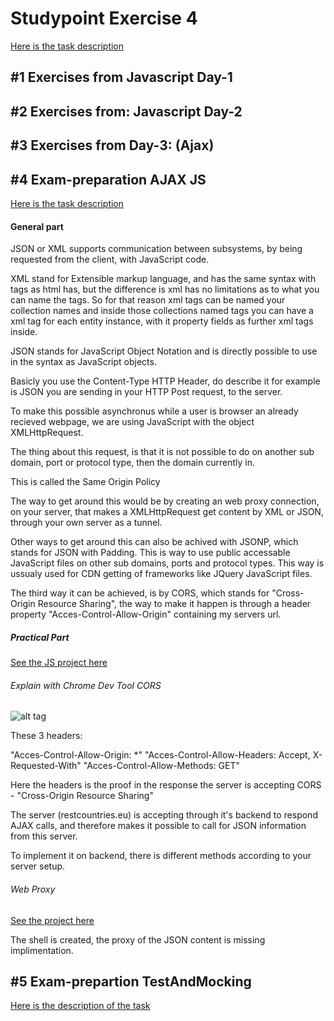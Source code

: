 # Studypoint Exercise 4

[Here is the task description](https://github.com/scheldejonas/Exercises/tree/master/SP/SP4/_task%20description%20as%20from%20teachers)

## #1 Exercises from Javascript Day-1

## #2 Exercises from: Javascript Day-2

## #3 Exercises from Day-3: (Ajax)

## #4 Exam-preparation AJAX JS

[Here is the task description](https://github.com/scheldejonas/Exercises/blob/master/SP/SP4/_task%20description%20as%20from%20teachers/exam-preparation_AJAX_JS.pdf)

#### General part

JSON or XML supports communication between subsystems, by being
requested from the client, with JavaScript code.

XML stand for Extensible markup language, and has the same syntax with
tags as html has, but the difference is xml has no limitations as to
what you can name the tags. So for that reason xml tags can be named
your collection names and inside those collections named tags you can
have a xml tag for each entity instance, with it property fields as
further xml tags inside.

JSON stands for JavaScript Object Notation and is directly possible to
use in the syntax as JavaScript objects.

Basicly you use the Content-Type HTTP Header, do describe it for example
is JSON you are sending in your HTTP Post request, to the server.

To make this possible asynchronus while a user is browser an already
recieved webpage, we are using JavaScript with the object XMLHttpRequest.

The thing about this request, is that it is not possible to do on another
sub domain, port or protocol type, then the domain currently in.

This is called the Same Origin Policy

The way to get around this would be by creating an web proxy connection,
on your server, that makes a XMLHttpRequest get content by XML or JSON,
through your own server as a tunnel.

Other ways to get around this can also be achived with JSONP, which
stands for JSON with Padding. This is way to use public accessable
JavaScript files on other sub domains, ports and protocol types. This
way is ussualy used for CDN getting of frameworks like JQuery
JavaScript files.

The third way it can be achieved, is by CORS, which stands for
"Cross-Origin Resource Sharing", the way to make it happen is through
a header property "Acces-Control-Allow-Origin" containing my servers
url.

##### Practical Part

[See the JS project here](https://github.com/scheldejonas/Exercises/tree/master/SP/SP4/solution-four-exam-preparation-ajax-js)

###### Explain with Chrome Dev Tool CORS

![alt tag](http://schelde.info/wp-content/uploads/2017/03/scheldeinfo_sp4-billeder-768x427.png)

These 3 headers:

"Acces-Control-Allow-Origin: *"
"Acces-Control-Allow-Headers: Accept, X-Requested-With"
"Acces-Control-Allow-Methods: GET"

Here the headers is the proof in the response the server is accepting
CORS - "Cross-Origin Resource Sharing"

The server (restcountries.eu) is accepting through it's backend to
respond AJAX calls, and therefore makes it possible to call for JSON
information from this server.

To implement it on backend, there is different methods according to
your server setup.

###### Web Proxy

[See the project here](https://github.com/scheldejonas/Exercises/tree/master/SP/SP4/solution-four-exam-preparation-web-proxy)

The shell is created, the proxy of the JSON content is missing implimentation.

## #5 Exam-prepartion TestAndMocking

[Here is the description of the task](https://docs.google.com/document/d/1mfJqecj_5WesTO8CQCZFfLSpdE-GmW0V0PnzuzIb3h8/edit)

